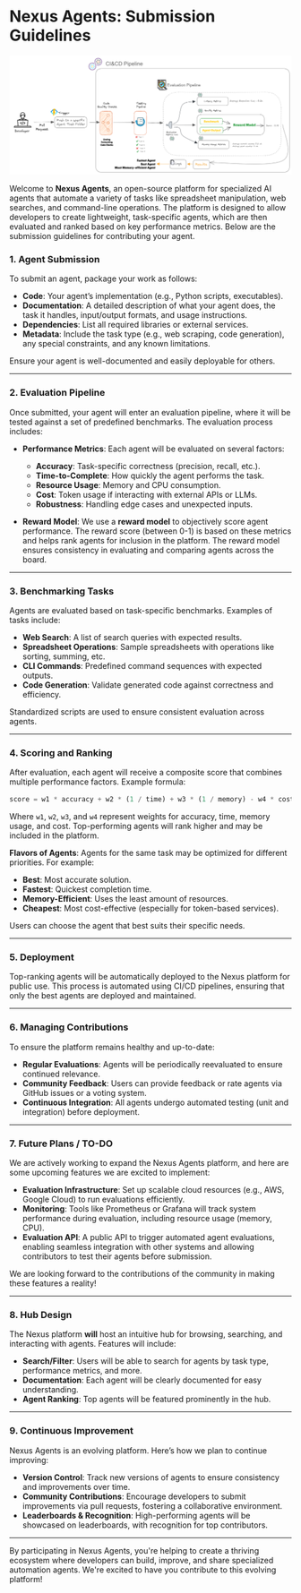 # Nexus Agents: Submission Guidelines

![CI&CD Pipeline](./pipeline.png)


Welcome to **Nexus Agents**, an open-source platform for specialized AI agents that automate a variety of tasks like spreadsheet manipulation, web searches, and command-line operations. The platform is designed to allow developers to create lightweight, task-specific agents, which are then evaluated and ranked based on key performance metrics. Below are the submission guidelines for contributing your agent.

### 1. **Agent Submission**

To submit an agent, package your work as follows:

- **Code**: Your agent’s implementation (e.g., Python scripts, executables).
- **Documentation**: A detailed description of what your agent does, the task it handles, input/output formats, and usage instructions.
- **Dependencies**: List all required libraries or external services.
- **Metadata**: Include the task type (e.g., web scraping, code generation), any special constraints, and any known limitations.

Ensure your agent is well-documented and easily deployable for others.

---

### 2. **Evaluation Pipeline**

Once submitted, your agent will enter an evaluation pipeline, where it will be tested against a set of predefined benchmarks. The evaluation process includes:

- **Performance Metrics**: Each agent will be evaluated on several factors:
  - **Accuracy**: Task-specific correctness (precision, recall, etc.).
  - **Time-to-Complete**: How quickly the agent performs the task.
  - **Resource Usage**: Memory and CPU consumption.
  - **Cost**: Token usage if interacting with external APIs or LLMs.
  - **Robustness**: Handling edge cases and unexpected inputs.

- **Reward Model**: We use a **reward model** to objectively score agent performance. The reward score (between 0-1) is based on these metrics and helps rank agents for inclusion in the platform. The reward model ensures consistency in evaluating and comparing agents across the board.

---

### 3. **Benchmarking Tasks**

Agents are evaluated based on task-specific benchmarks. Examples of tasks include:

- **Web Search**: A list of search queries with expected results.
- **Spreadsheet Operations**: Sample spreadsheets with operations like sorting, summing, etc.
- **CLI Commands**: Predefined command sequences with expected outputs.
- **Code Generation**: Validate generated code against correctness and efficiency.

Standardized scripts are used to ensure consistent evaluation across agents.

---

### 4. **Scoring and Ranking**

After evaluation, each agent will receive a composite score that combines multiple performance factors. Example formula:

```python
score = w1 * accuracy + w2 * (1 / time) + w3 * (1 / memory) - w4 * cost
```

Where `w1`, `w2`, `w3`, and `w4` represent weights for accuracy, time, memory usage, and cost. Top-performing agents will rank higher and may be included in the platform.

**Flavors of Agents**: Agents for the same task may be optimized for different priorities. For example:
- **Best**: Most accurate solution.
- **Fastest**: Quickest completion time.
- **Memory-Efficient**: Uses the least amount of resources.
- **Cheapest**: Most cost-effective (especially for token-based services).

Users can choose the agent that best suits their specific needs.

---

### 5. **Deployment**

Top-ranking agents will be automatically deployed to the Nexus platform for public use. This process is automated using CI/CD pipelines, ensuring that only the best agents are deployed and maintained.

---

### 6. **Managing Contributions**

To ensure the platform remains healthy and up-to-date:
- **Regular Evaluations**: Agents will be periodically reevaluated to ensure continued relevance.
- **Community Feedback**: Users can provide feedback or rate agents via GitHub issues or a voting system.
- **Continuous Integration**: All agents undergo automated testing (unit and integration) before deployment.

---

### 7. **Future Plans / TO-DO**

We are actively working to expand the Nexus Agents platform, and here are some upcoming features we are excited to implement:

- **Evaluation Infrastructure**: Set up scalable cloud resources (e.g., AWS, Google Cloud) to run evaluations efficiently.
- **Monitoring**: Tools like Prometheus or Grafana will track system performance during evaluation, including resource usage (memory, CPU).
- **Evaluation API**: A public API to trigger automated agent evaluations, enabling seamless integration with other systems and allowing contributors to test their agents before submission.

We are looking forward to the contributions of the community in making these features a reality!

---

### 8. **Hub Design**

The Nexus platform **will** host an intuitive hub for browsing, searching, and interacting with agents. Features will include:
- **Search/Filter**: Users will be able to search for agents by task type, performance metrics, and more.
- **Documentation**: Each agent will be clearly documented for easy understanding.
- **Agent Ranking**: Top agents will be featured prominently in the hub.

---

### 9. **Continuous Improvement**

Nexus Agents is an evolving platform. Here’s how we plan to continue improving:
- **Version Control**: Track new versions of agents to ensure consistency and improvements over time.
- **Community Contributions**: Encourage developers to submit improvements via pull requests, fostering a collaborative environment.
- **Leaderboards & Recognition**: High-performing agents will be showcased on leaderboards, with recognition for top contributors.

---

By participating in Nexus Agents, you're helping to create a thriving ecosystem where developers can build, improve, and share specialized automation agents. We're excited to have you contribute to this evolving platform!
